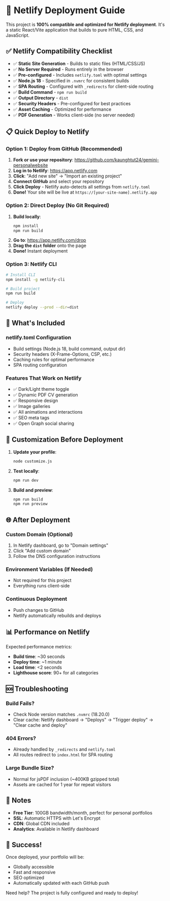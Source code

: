 # 🚀 Netlify Deployment Guide

This project is **100% compatible and optimized for Netlify deployment**. It's a static React/Vite application that builds to pure HTML, CSS, and JavaScript.

## ✅ Netlify Compatibility Checklist

- ✅ **Static Site Generation** - Builds to static files (HTML/CSS/JS)
- ✅ **No Server Required** - Runs entirely in the browser
- ✅ **Pre-configured** - Includes `netlify.toml` with optimal settings
- ✅ **Node.js 18** - Specified in `.nvmrc` for consistent builds
- ✅ **SPA Routing** - Configured with `_redirects` for client-side routing
- ✅ **Build Command** - `npm run build`
- ✅ **Output Directory** - `dist`
- ✅ **Security Headers** - Pre-configured for best practices
- ✅ **Asset Caching** - Optimized for performance
- ✅ **PDF Generation** - Works client-side (no server needed)

## 📋 Quick Deploy to Netlify

### Option 1: Deploy from GitHub (Recommended)

1. **Fork or use your repository**: https://github.com/kaunghtut24/gemini-personalwebsite
2. **Log in to Netlify**: https://app.netlify.com
3. **Click**: "Add new site" → "Import an existing project"
4. **Connect GitHub** and select your repository
5. **Click Deploy** - Netlify auto-detects all settings from `netlify.toml`
6. **Done!** Your site will be live at `https://[your-site-name].netlify.app`

### Option 2: Direct Deploy (No Git Required)

1. **Build locally**:
   ```bash
   npm install
   npm run build
   ```
2. **Go to**: https://app.netlify.com/drop
3. **Drag the `dist` folder** onto the page
4. **Done!** Instant deployment

### Option 3: Netlify CLI

```bash
# Install CLI
npm install -g netlify-cli

# Build project
npm run build

# Deploy
netlify deploy --prod --dir=dist
```

## 🎯 What's Included

### netlify.toml Configuration
- Build settings (Node.js 18, build command, output dir)
- Security headers (X-Frame-Options, CSP, etc.)
- Caching rules for optimal performance
- SPA routing configuration

### Features That Work on Netlify
- ✅ Dark/Light theme toggle
- ✅ Dynamic PDF CV generation
- ✅ Responsive design
- ✅ Image galleries
- ✅ All animations and interactions
- ✅ SEO meta tags
- ✅ Open Graph social sharing

## 🔧 Customization Before Deployment

1. **Update your profile**:
   ```bash
   node customize.js
   ```
2. **Test locally**:
   ```bash
   npm run dev
   ```
3. **Build and preview**:
   ```bash
   npm run build
   npm run preview
   ```

## 🌐 After Deployment

### Custom Domain (Optional)
1. In Netlify dashboard, go to "Domain settings"
2. Click "Add custom domain"
3. Follow the DNS configuration instructions

### Environment Variables (If Needed)
- Not required for this project
- Everything runs client-side

### Continuous Deployment
- Push changes to GitHub
- Netlify automatically rebuilds and deploys

## 📊 Performance on Netlify

Expected performance metrics:
- **Build time**: ~30 seconds
- **Deploy time**: ~1 minute
- **Load time**: <2 seconds
- **Lighthouse score**: 90+ for all categories

## 🆘 Troubleshooting

### Build Fails?
- Check Node version matches `.nvmrc` (18.20.0)
- Clear cache: Netlify dashboard → "Deploys" → "Trigger deploy" → "Clear cache and deploy"

### 404 Errors?
- Already handled by `_redirects` and `netlify.toml`
- All routes redirect to `index.html` for SPA routing

### Large Bundle Size?
- Normal for jsPDF inclusion (~400KB gzipped total)
- Assets are cached for 1 year for repeat visitors

## 📝 Notes

- **Free Tier**: 100GB bandwidth/month, perfect for personal portfolios
- **SSL**: Automatic HTTPS with Let's Encrypt
- **CDN**: Global CDN included
- **Analytics**: Available in Netlify dashboard

## 🎉 Success!

Once deployed, your portfolio will be:
- Globally accessible
- Fast and responsive
- SEO optimized
- Automatically updated with each GitHub push

Need help? The project is fully configured and ready to deploy!
